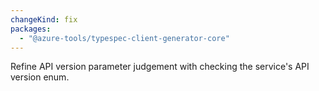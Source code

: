 ```yaml
---
changeKind: fix
packages:
  - "@azure-tools/typespec-client-generator-core"
---
```


Refine API version parameter judgement with checking the service's API version enum.